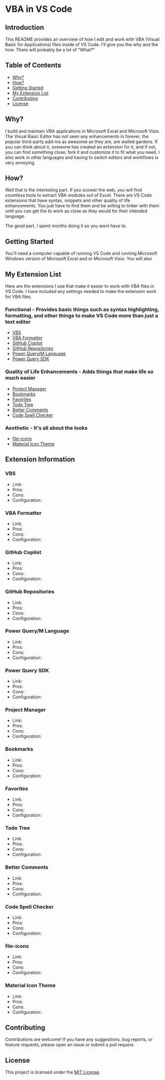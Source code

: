 # VBA in VS Code

## Introduction

This README provides an overview of how I edit and work with VBA (Visual Basic for Applications) files inside of VS Code. I'll give you the why and the how. There will probably be a lot of "What?"

## Table of Contents

- [Why?](#why)
- [How?](#how)
- [Getting Started](#getting-started)
- [My Extension List](#my-extension-list)
- [Contributing](#contributing)
- [License](#license)

## Why?

I build and maintain VBA applications in Microsoft Excel and Microsoft Visio. The Visual Basic Editor has not seen any enhancements in forever, the popular third-party add-ins as awesome as they are, are walled gardens. If you can think about it, someone has created an extension for it, and if not, you can find something close, fork it and customize it to fit what you need. I also work in other languages and having to switch editors and workflows is very annoying.

## How?

Well that is the interesting part. If you scower the web, you will find countless tools to extract VBA modules out of Excel. There are VS Code extensions that have syntax, snippets and other quality of life enhancements. You just have to find them and be willing to tinker with them until you can get the to work as close as they would for their intended language. 

The good part, I spent months doing it so you wont have to.

## Getting Started

You'll need a computer capable of running VS Code and running Microsoft Windows version of Microsoft Excel and or Microsoft Visio. You will also 

## My Extension List

Here are the extensions I use that make it easier to work with VBA files in VS Code. I have included any settings needed to make the extension work for VBA files.

### Functional - Provides basic things such as syntax highlighting, formatting, and other things to make VS Code more than just a text editor

- [VBS](#vbs)
- [VBA Formatter](#vba-formatter)
- [GitHub Copilot](#github-copilot)
- [GitHub Repositories](#github-repositories)
- [Power Query/M Language](#power-querym-language)
- [Power Query SDK](#power-query-sdk)

### Quality of Life Enhancements -  Adds things that make life so much easier

- [Project Manager](#project-manager)
- [Bookmarks](#bookmarks)
- [Favorites](#favorites)
- [Todo Tree](#todo-tree)
- [Better Comments](#better-comments)
- [Code Spell Checker](#code-spell-checker)

### Aesthetic - It's all about the looks

- [file-icons](#file-icons)
- [Material Icon Theme](#material-icon-theme)

## Extension Information

###  VBS

 - Link:
 - Pros:
 - Cons:
 - Configuration:

###  VBA Formatter

 - Link:
 - Pros:
 - Cons:
 - Configuration:

### GitHub Copilot

 - Link:
 - Pros:
 - Cons:
 - Configuration:

###  GitHub Repositories

 - Link:
 - Pros:
 - Cons:
 - Configuration:

###  Power Query/M Language

 - Link:
 - Pros:
 - Cons:
 - Configuration:

###  Power Query SDK

 - Link:
 - Pros:
 - Cons:
 - Configuration:

### Project Manager

 - Link:
 - Pros:
 - Cons:
 - Configuration:

### Bookmarks

 - Link:
 - Pros:
 - Cons:
 - Configuration:
 
### Favorites

 - Link:
 - Pros:
 - Cons:
 - Configuration:
 
### Todo Tree

 - Link:
 - Pros:
 - Cons:
 - Configuration:
 
### Better Comments

 - Link:
 - Pros:
 - Cons:
 - Configuration:
 
### Code Spell Checker

 - Link:
 - Pros:
 - Cons:
 - Configuration:
 
### file-icons

 - Link:
 - Pros:
 - Cons:
 - Configuration:
 
### Material Icon Theme

 - Link:
 - Pros:
 - Cons:
 - Configuration:
 
## Contributing

Contributions are welcome! If you have any suggestions, bug reports, or feature requests, please open an issue or submit a pull request.

## License

This project is licensed under the [MIT License](LICENSE).
